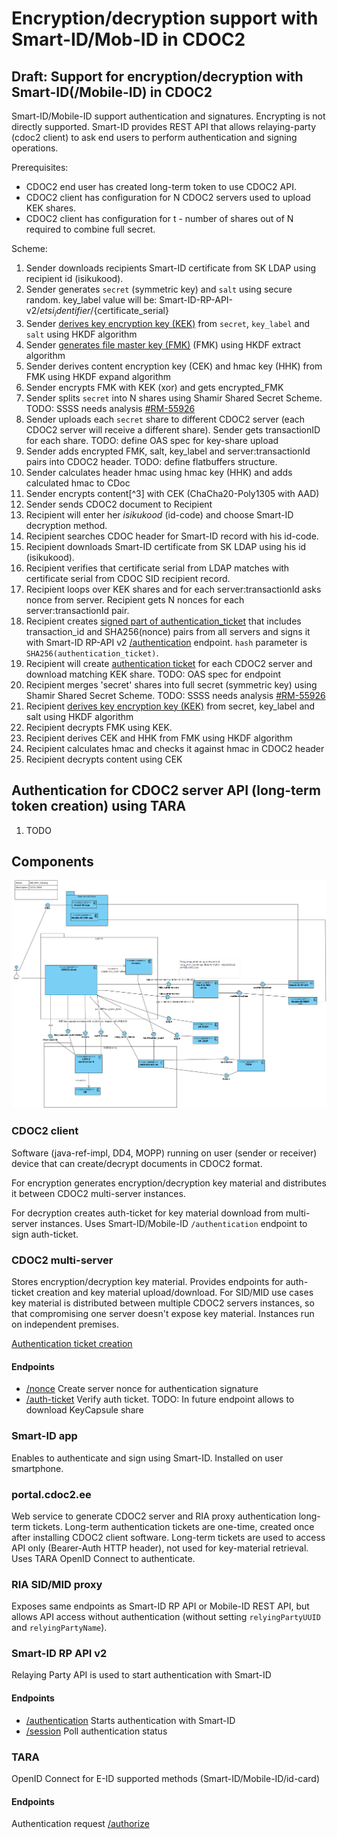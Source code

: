 # Encryption/decryption support with Smart-ID/Mob-ID in CDOC2

## Draft: Support for encryption/decryption with Smart-ID(/Mobile-ID) in CDOC2

Smart-ID/Mobile-ID support authentication and signatures. Encrypting is not directly supported.
Smart-ID provides REST API that allows relaying-party (cdoc2 client) to ask end users to perform 
authentication and signing operations.

Prerequisites:
* CDOC2 end user has created long-term token to use CDOC2 API.
* CDOC2 client has configuration for N CDOC2 servers used to upload KEK shares.
* CDOC2 client has configuration for t - number of shares out of N required to combine full secret.

Scheme:

1. Sender downloads recipients Smart-ID certificate from SK LDAP using recipient id (isikukood).
2. Sender generates `secret` (symmetric key) and `salt` using secure random. 
   key_label value will be: Smart-ID-RP-API-v2/${etsi_identifier}/${certificate_serial}
3. Sender [derives key encryption key (KEK)](https://github.com/open-eid/cdoc2-java-ref-impl/blob/main/cdoc20-lib/src/main/java/ee/cyber/cdoc20/crypto/Crypto.java#L121) 
   from `secret`, `key_label` and `salt` using HKDF algorithm
4. Sender [generates file master key (FMK)](https://github.com/open-eid/cdoc2-java-ref-impl/blob/main/cdoc20-lib/src/main/java/ee/cyber/cdoc20/crypto/Crypto.java#L94) 
   (FMK) using HKDF extract algorithm
5. Sender derives content encryption key (CEK) and hmac key (HHK) from FMK using HKDF expand algorithm
6. Sender encrypts FMK with KEK (xor) and gets encrypted_FMK
7. Sender splits `secret` into N shares using Shamir Shared Secret Scheme. TODO: SSSS needs analysis [#RM-55926](https://rm-int.cyber.ee/ito/issues/55926)
8. Sender uploads each `secret` share to different CDOC2 server (each CDOC2 server will receive a different share).
   Sender gets transactionID for each share. TODO: define OAS spec for key-share upload
9. Sender adds encrypted FMK, salt, key_label and server:transactionId pairs into CDOC2 header.
    TODO: define flatbuffers structure. 
10. Sender calculates header hmac using hmac key (HHK) and adds calculated hmac to CDoc
11. Sender encrypts content[^3] with CEK (ChaCha20-Poly1305 with AAD)
12. Sender sends CDOC2 document to Recipient
13. Recipient  will enter her _isikukood_ (id-code) and choose Smart-ID decryption method.
14. Recipient searches CDOC header for Smart-ID record with his id-code.
15. Recipient downloads Smart-ID certificate from SK LDAP using his id (isikukood).
16. Recipient verifies that certificate serial from LDAP matches with certificate serial from CDOC SID recipient record.
17. Recipient loops over KEK shares and for each server:transactionId asks nonce from server. 
    Recipient gets N nonces for each server:transactionId pair.
18. Recipient creates [signed part of authentication_ticket](https://gitlab.cyber.ee/id/ee-ria/ria_tender_test_assignment_2023/-/blob/master/exercise-2.3-authentication-multi-server/multi-server-auth-protocol.md?ref_type=heads#allkirjastatavate-andmete-koostamine)
    that includes transaction_id and SHA256(nonce) pairs from all servers
    and signs it with Smart-ID RP-API v2 [/authentication](https://github.com/SK-EID/smart-id-documentation/blob/v2/README.md#239-authentication-session)
    endpoint. `hash` parameter is `SHA256(authentication_ticket)`.
19. Recipient will create [authentication ticket](https://gitlab.cyber.ee/id/ee-ria/ria_tender_test_assignment_2023/-/blob/master/exercise-2.3-authentication-multi-server/multi-server-auth-protocol.md?ref_type=heads#autentimispiletite-koostamine) 
    for each CDOC2 server and download matching KEK share. TODO: OAS spec for endpoint
20. Recipient merges 'secret' shares into full secret (symmetric key) using Shamir Shared Secret Scheme. TODO: SSSS needs analysis [#RM-55926](https://rm-int.cyber.ee/ito/issues/55926)
21. Recipient [derives key encryption key (KEK)](https://github.com/open-eid/cdoc2-java-ref-impl/blob/main/cdoc20-lib/src/main/java/ee/cyber/cdoc20/crypto/Crypto.java#L121)
     from secret, key_label and salt using HKDF algorithm
22. Recipient decrypts FMK using KEK.
23. Recipient derives CEK and HHK from FMK using HKDF algorithm
24. Recipient calculates hmac and checks it against hmac in CDOC2 header
25. Recipient decrypts content using CEK



## Authentication for CDOC2 server API (long-term token creation) using TARA

1. TODO 


## Components

![SID/MID](img/SID_MID_full.png)



### CDOC2 client

Software (java-ref-impl, DD4, MOPP) running on user (sender or receiver) device that can create/decrypt 
documents in CDOC2 format.

For encryption generates encryption/decryption key material and distributes it between CDOC2 multi-server 
instances. 

For decryption creates auth-ticket for key material download from multi-server instances. Uses 
Smart-ID/Mobile-ID `/authentication` endpoint to sign auth-ticket.  


### CDOC2 multi-server

Stores encryption/decryption key material. Provides endpoints for auth-ticket creation and 
key material upload/download. For SID/MID use cases key material is distributed
between multiple CDOC2 servers instances, so that compromising one server doesn't expose key material. 
Instances run on independent premises.

[Authentication ticket creation](https://gitlab.cyber.ee/id/ee-ria/ria_tender_test_assignment_2023/-/blob/master/exercise-2.3-authentication-multi-server/multi-server-auth-protocol.md?ref_type=heads#nonsside-v%C3%A4ljastamise-p%C3%A4ringud)

#### Endpoints

* [/nonce](https://gitlab.cyber.ee/id/ee-ria/cdoc2-java-ref-impl/-/blob/main/cdoc20-openapi/cdoc20-key-capsules.yaml?ref_type=heads#L71)
  Create server nonce for authentication signature
* [/auth-ticket](https://gitlab.cyber.ee/id/ee-ria/cdoc2-java-ref-impl/-/blob/main/cdoc20-openapi/cdoc20-key-capsules.yaml?ref_type=heads#L96)
  Verify auth ticket. TODO: In future endpoint allows to download KeyCapsule share


### Smart-ID app

Enables to authenticate and sign using Smart-ID. Installed on user smartphone.


### portal.cdoc2.ee

Web service to generate CDOC2 server and RIA proxy authentication long-term tickets. 
Long-term authentication tickets are one-time, created once after installing CDOC2 client software. 
Long-term tickets are used to access API only (Bearer-Auth HTTP header), not used for key-material 
retrieval. Uses TARA OpenID Connect to authenticate. 

### RIA SID/MID proxy

Exposes same endpoints as Smart-ID RP API or Mobile-ID REST API, but allows API access without 
authentication (without setting `relyingPartyUUID` and `relyingPartyName`).

### Smart-ID RP API v2

Relaying Party API is used to start authentication with Smart-ID

#### Endpoints
* [/authentication](https://github.com/SK-EID/smart-id-documentation/blob/v2/README.md#239-authentication-session)
  Starts authentication with Smart-ID
* [/session](https://github.com/SK-EID/smart-id-documentation/blob/v2/README.md#2311-session-status)
  Poll authentication status


### TARA

OpenID Connect for E-ID supported methods (Smart-ID/Mobile-ID/id-card)

#### Endpoints 
Authentication request
[/authorize](https://e-gov.github.io/TARA-Doku/TechnicalSpecification#41-authentication-request)